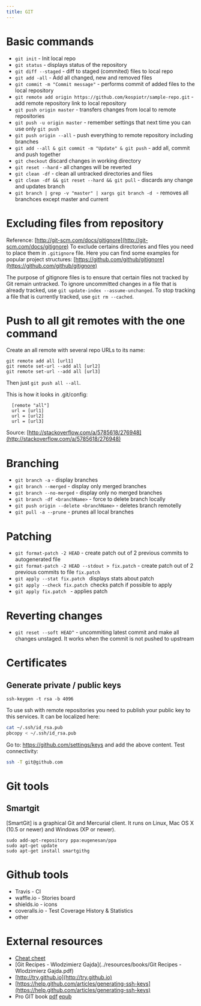```yaml
---
title: GIT
---
```


# Basic commands

 * ```git init``` - Init local repo
 * ```git status``` - displays status of the repository
 * ```git diff --staged``` - diff to staged (commited) files to local repo
 * ```git add -all``` - Add all changed, new and removed files
 * ```git commit -m "Commit message"``` - performs commit of added files to the local repository
 * ```git remote add origin https://github.com/kospiotr/sample-repo.git``` - add remote repository link to local repository
 * ```git push origin master``` - transfers changes from local to remote repositories
 * ```git push -u origin master``` - remember settings that next time you can use only ```git push```
 * ```git push origin --all``` - push everything to remote repository including branches
 * ```git add --all & git commit -m "Update" & git push``` - add all, commit and push together
 * ```git checkout``` discard changes in working directory
 * ```git reset --hard``` - all changes will be reverted
 * ```git clean -df``` - clean all untracked directories and files
 * ```git clean -df && git reset --hard && git pull``` - discards any change and updates branch
 * ```git branch | grep -v "master" | xargs git branch -d ``` - removes all branchces except master and current

# Excluding files from repository

  Reference: [http://git-scm.com/docs/gitignore](http://git-scm.com/docs/gitignore)
To exclude certains directories and files you need to place them in ```.gitignore``` file. Here you can find some examples for popular project structures: [https://github.com/github/gitignore](https://github.com/github/gitignore)

The purpose of gitignore files is to ensure that certain files not tracked by Git remain untracked.
To ignore uncommitted changes in a file that is already tracked, use ```git update-index --assume-unchanged```.
To stop tracking a file that is currently tracked, use ```git rm --cached```.

# Push to all git remotes with the one command

Create an all remote with several repo URLs to its name:

```
git remote add all [url1]
git remote set-url --add all [url2]
git remote set-url --add all [url3]
```

Then just `git push all --all`.

This is how it looks in .git/config:

```
  [remote "all"]
  url = [url1]
  url = [url2]
  url = [url3]
```

Source: [http://stackoverflow.com/a/5785618/276948](http://stackoverflow.com/a/5785618/276948)


# Branching

 * ```git branch -a``` - display branches
 * ```git branch --merged``` - display only merged branches
 * ```git branch --no-merged``` - display only no merged branches
 * ```git branch -df <branchName>``` - force to delete branch locally
 * ```git push origin --delete <branchName>``` - deletes branch remotelly
 * ```git pull -a --prune``` - prunes all local branches

# Patching

* ```git format-patch -2 HEAD``` - create patch out of 2 previous commits to autogenerated file
* ```git format-patch -2 HEAD --stdout > fix.patch``` - create patch out of 2 previous commits to file ```fix.patch```
* ```git apply --stat fix.patch ``` displays stats about patch
* ```git apply --check fix.patch ```checks patch if possible to apply
* ```git apply fix.patch ``` - applies patch

# Reverting changes
* ```git reset --soft HEAD^``` - uncommiting latest commit and make all changes unstaged. It works when the commit is not pushed to upstream

# Certificates

## Generate private / public keys

```
ssh-keygen -t rsa -b 4096
```

To use ssh with remote repositories you need to publish your public key to this services. It can be localized here:

```bash
cat ~/.ssh/id_rsa.pub
pbcopy < ~/.ssh/id_rsa.pub
```

Go to: https://github.com/settings/keys and add the above content.
Test connectivity:

```bash
ssh -T git@github.com
```

# Git tools

## Smartgit

[SmartGit] is a graphical Git and Mercurial client. It runs on Linux, Mac OS X (10.5 or newer) and Windows (XP or newer).

```
sudo add-apt-repository ppa:eugenesan/ppa
sudo apt-get update
sudo apt-get install smartgithg
```

# Github tools

* Travis - CI
* waffle.io - Stories board
* shields.io - icons
* coveralls.io - Test Coverage History & Statistics
* other

# External resources

* [Cheat cheet](../resources/git-cheat-sheet.svg)
* [Git Recipes - Wlodzimierz Gajda](../resources/books/Git Recipes - Wlodzimierz Gajda.pdf)
* [http://try.github.io](http://try.github.io)
* [https://help.github.com/articles/generating-ssh-keys](https://help.github.com/articles/generating-ssh-keys)
* Pro GIT book [pdf](https://github.s3.amazonaws.com/media/progit.en.pdf) [epub](https://github.s3.amazonaws.com/media/progit.epub)
